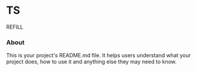 TS
==

REFILL

### About

This is your project's README.md file. It helps users understand what your
project does, how to use it and anything else they may need to know.